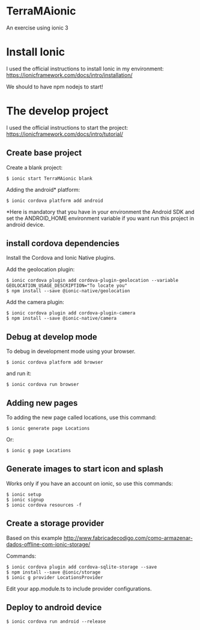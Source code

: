 # TerraMAionic
An exercise using ionic 3

# Install Ionic

I used the official instructions to install Ionic in my environment: https://ionicframework.com/docs/intro/installation/

We should to have npm nodejs to start!

# The develop project

I used the official instructions to start the project: https://ionicframework.com/docs/intro/tutorial/

## Create base project

Create a blank project:
```
$ ionic start TerraMAionic blank
```

Adding the android* platform:

```
$ ionic cordova platform add android
```

*Here is mandatory that you have in your environment the Android SDK and set the ANDROID_HOME environment variable if you want run this project in android device.

## install cordova dependencies

Install the Cordova and Ionic Native plugins.

Add the geolocation plugin:

```
$ ionic cordova plugin add cordova-plugin-geolocation --variable GEOLOCATION_USAGE_DESCRIPTION="To locate you"
$ npm install --save @ionic-native/geolocation
```

Add the camera plugin:

```
$ ionic cordova plugin add cordova-plugin-camera
$ npm install --save @ionic-native/camera
```

## Debug at develop mode
To debug in development mode using your browser.

```
$ ionic cordova platform add browser
```

and run it:

```
$ ionic cordova run browser
```

## Adding new pages

To adding the new page called locations, use this command:

```
$ ionic generate page Locations
```

Or:

```
$ ionic g page Locations
```

## Generate images to start icon and splash

Works only if you have an account on ionic, so use this commands:

```
$ ionic setup
$ ionic signup
$ ionic cordova resources -f
```

## Create a storage provider

Based on this example
http://www.fabricadecodigo.com/como-armazenar-dados-offline-com-ionic-storage/

Commands:
```
$ ionic cordova plugin add cordova-sqlite-storage --save
$ npm install --save @ionic/storage
$ ionic g provider LocationsProvider
```

Edit your app.module.ts to include provider configurations.

## Deploy to android device

```
$ ionic cordova run android --release
```

